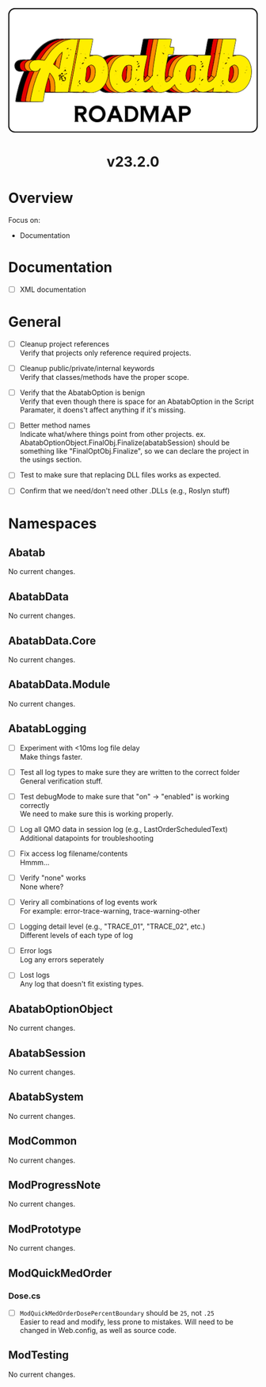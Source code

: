 <div align="center">

  <img src="../../images/Logos/AbatabRoadmapLogo.png" alt="Abatab Changelog" width="512">
  <br>

  <h1>
    v23.2.0
  </h1>

</div>

# Overview

Focus on:

* Documentation

# Documentation

* [ ] XML documentation

# General

* [ ] Cleanup project references  
Verify that projects only reference required projects.

* [ ] Cleanup public/private/internal keywords  
Verify that classes/methods have the proper scope.

* [ ] Verify that the AbatabOption is benign  
Verify that even though there is space for an AbatabOption in the Script Paramater, it doens't affect anything if it's missing.

* [ ] Better method names  
Indicate what/where things point from other projects. ex. AbatabOptionObject.FinalObj.Finalize(abatabSession) should be something like "FinalOptObj.Finalize", so we can declare the project in the usings section.

* [ ] Test to make sure that replacing DLL files works as expected.

* [ ] Confirm that we need/don't need other .DLLs (e.g., Roslyn stuff)

# Namespaces

## Abatab

No current changes.

## AbatabData

No current changes.

## AbatabData.Core

No current changes.

## AbatabData.Module

No current changes.

## AbatabLogging

* [ ] Experiment with <10ms log file delay  
Make things faster.

* [ ] Test all log types to make sure they are written to the correct folder  
General verification stuff.

* [ ] Test debugMode to make sure that "on" -> "enabled" is working correctly  
We need to make sure this is working properly.

* [ ] Log all QMO data in session log (e.g., LastOrderScheduledText)  
Additional datapoints for troubleshooting

* [ ] Fix access log filename/contents  
Hmmm...

* [ ] Verify "none" works  
None where?

* [ ] Veriry all combinations of log events work  
For example: error-trace-warning, trace-warning-other

* [ ] Logging detail level (e.g., "TRACE_01", "TRACE_02", etc.)  
Different levels of each type of log

* [ ] Error logs  
Log any errors seperately

* [ ] Lost logs  
Any log that doesn't fit existing types.

## AbatabOptionObject

No current changes.

## AbatabSession

No current changes.

## AbatabSystem

No current changes.

## ModCommon

No current changes.

## ModProgressNote

No current changes.

## ModPrototype

No current changes.

## ModQuickMedOrder

### Dose.cs

* [ ] `ModQuickMedOrderDosePercentBoundary` should be `25`, not `.25`  
Easier to read and modify, less prone to mistakes. Will need to be changed in Web.config, as well as source code.

## ModTesting

No current changes.

